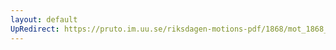 ```yaml
---
layout: default
UpRedirect: https://pruto.im.uu.se/riksdagen-motions-pdf/1868/mot_1868__ak__257/mot_1868__ak__257-001.pdf
---
```

